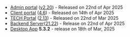 * [Admin portal](/configs/release-notes/admin) ([v2.20](/configs/release-notes/admin/v2.20)) - Released on 22nd of Apr 2025
* [Client portal](/configs/release-notes/portal) ([4.6](/configs/release-notes/portal/v4.6)) - Released on 14th of Apr 2025
* [TECH Portal](/configs/release-notes/tech) ([2.13](/configs/release-notes/tech/v2.13)) - Released on 22nd of Mar 2025
* [Backend Server](/configs/release-notes/server)([21.22](/configs/release-notes/server)) - Release on 22nd of Apr 2025
* [Desktop App](/configs/release-notes/desktop) **5.3.2** - release on 18th of Mar, 2025
